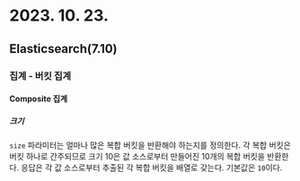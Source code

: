 # 2023. 10. 23.

## Elasticsearch(7.10)

### 집계 - 버킷 집계

#### Composite 집계

##### 크기

`size` 파라미터는 얼마나 많은 복합 버킷을 반환해야 하는지를 정의한다. 각 복합 버킷은 버킷 하나로 간주되므로 크기 10은 값 소스로부터 만들어진 10개의 복합 버킷을 반환한다. 응답은 각 값 소스로부터 추출된 각 복합 버킷을 배열로 갖는다. 기본값은 `10`이다.